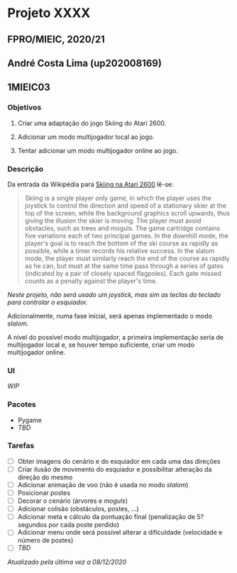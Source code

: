 # Projeto XXXX

## FPRO/MIEIC, 2020/21

## André Costa Lima (up202008169)

## 1MIEIC03

### Objetivos

1. Criar uma adaptação do jogo Skiing do Atari 2600.
2. Adicionar um modo multijogador local ao jogo.

3. Tentar adicionar um modo multijogador online ao jogo.

### Descrição

Da entrada da Wikipédia para [Skiing na Atari 2600](<https://en.wikipedia.org/wiki/Skiing_(Atari_2600)>) lê-se:

> Skiing is a single player only game, in which the player uses the joystick to control the direction and speed of a stationary skier at the top of the screen, while the background graphics scroll upwards, thus giving the illusion the skier is moving. The player must avoid obstacles, such as trees and moguls. The game cartridge contains five variations each of two principal games.
> In the downhill mode, the player's goal is to reach the bottom of the ski course as rapidly as possible, while a timer records his relative success.
> In the slalom mode, the player must similarly reach the end of the course as rapidly as he can, but must at the same time pass through a series of gates (indicated by a pair of closely spaced flagpoles). Each gate missed counts as a penalty against the player's time.

_Neste projeto, não será usado um joystick, mas sim as teclas do teclado para controlar o esquiador._

Adicionalmente, numa fase inicial, será apenas implementado o modo _slalom_.

A nível do possível modo multijogador, a primeira implementação seria de multijogador local e, se houver tempo suficiente, criar um modo multijogador online.

### UI

_WIP_

### Pacotes

- Pygame
- _TBD_

### Tarefas

- [ ] Obter imagens do cenário e do esquiador em cada uma das direções
- [ ] Criar ilusão de movimento do esquiador e possibilitar alteração da direção do mesmo
- [ ] Adicionar animação de voo (não é usada no modo _slalom_)
- [ ] Posicionar postes
- [ ] Decorar o cenário (árvores e _moguls_)
- [ ] Adicionar colisão (obstáculos, postes, ...)
- [ ] Adicionar meta e cálculo da pontuação final (penalização de 5? segundos por cada poste perdido)
- [ ] Adicionar menu onde será possível alterar a dificuldade (velocidade e número de postes)
- [ ] _TBD_

_Atualizado pela última vez a 08/12/2020_

